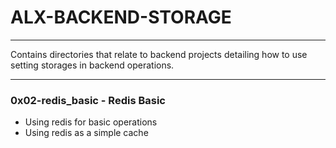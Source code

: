# ALX-BACKEND-STORAGE

---

Contains directories that relate to backend projects detailing how to use setting storages in backend operations.

---

### 0x02-redis_basic - Redis Basic
- Using redis for basic operations
- Using redis as a simple cache
